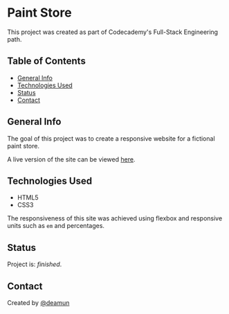 # Paint Store
This project was created as part of Codecademy's Full-Stack Engineering path.

## Table of Contents
- [General Info](#general-info)
- [Technologies Used](#technologies)
- [Status](#status)
- [Contact](#contact)

## General Info
The goal of this project was to create a responsive website for a fictional paint store.

A live version of the site can be viewed [here]().

## Technologies Used
- HTML5
- CSS3

The responsiveness of this site was achieved using flexbox and responsive units such as `em` and percentages. 

## Status
Project is: _finished_.

## Contact
Created by [@deamun](https://github.com/deamun)
